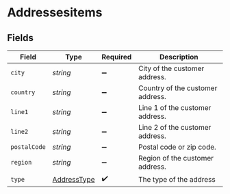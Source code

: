# Addressesitems


## Fields

| Field                                             | Type                                              | Required                                          | Description                                       |
| ------------------------------------------------- | ------------------------------------------------- | ------------------------------------------------- | ------------------------------------------------- |
| `city`                                            | *string*                                          | :heavy_minus_sign:                                | City of the customer address.                     |
| `country`                                         | *string*                                          | :heavy_minus_sign:                                | Country of the customer address.                  |
| `line1`                                           | *string*                                          | :heavy_minus_sign:                                | Line 1 of the customer address.                   |
| `line2`                                           | *string*                                          | :heavy_minus_sign:                                | Line 2 of the customer address.                   |
| `postalCode`                                      | *string*                                          | :heavy_minus_sign:                                | Postal code or zip code.                          |
| `region`                                          | *string*                                          | :heavy_minus_sign:                                | Region of the customer address.                   |
| `type`                                            | [AddressType](../../models/shared/addresstype.md) | :heavy_check_mark:                                | The type of the address                           |
